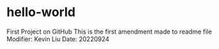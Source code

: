 # hello-world
First Project on GitHub
This is the first amendment made to readme file
Modifier: Kevin Liu
Date: 20220924
